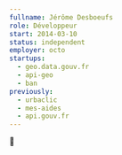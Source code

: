 ```yaml
---
fullname: Jérôme Desboeufs
role: Développeur
start: 2014-03-10
status: independent
employer: octo
startups:
  - geo.data.gouv.fr
  - api-geo
  - ban
previously:
  - urbaclic
  - mes-aides
  - api.gouv.fr
---
```


🍌
